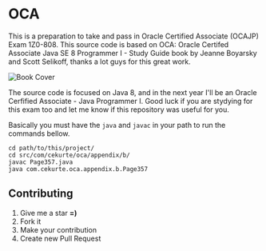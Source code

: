 # OCA

This is a preparation to take and pass in Oracle Certified Associate (OCAJP) Exam 1Z0-808. This source code is based on OCA: Oracle Certifed Associate Java SE 8 Programmer I - Study Guide book by Jeanne Boyarsky and Scott Selikoff, thanks a lot guys for this great work.

![Book Cover](https://github.com/jpcercal/oca/raw/master/book.png)

The source code is focused on Java 8, and in the next year I'll be an Oracle Cerfified Associate - Java Programmer I. Good luck if you are stydying for this exam too and let me know if this repository was useful for you.

Basically you must have the `java` and `javac` in your path to run the commands bellow.

```shell
cd path/to/this/project/
cd src/com/cekurte/oca/appendix/b/
javac Page357.java
java com.cekurte.oca.appendix.b.Page357
```

Contributing
------------

1. Give me a star **=)**
2. Fork it
3. Make your contribution
4. Create new Pull Request
